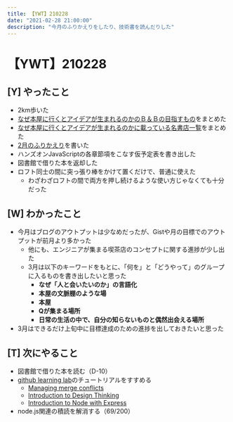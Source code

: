 ```yaml
---
title: 【YWT】210228
date: "2021-02-28 21:00:00"
description: "今月のふりかえりをしたり、技術書を読んだりした"
---
```


# 【YWT】210228

## [Y] やったこと

- 2km歩いた
- [なぜ本屋に行くとアイデアが生まれるのかのＢ＆Ｂの目指すもの](https://scrapbox.io/camomilecafe/%EF%BC%A2%EF%BC%86%EF%BC%A2%E3%81%AE%E7%9B%AE%E6%8C%87%E3%81%99%E3%82%82%E3%81%AE%E2%80%95%E5%AF%BE%E8%AB%87%E3%83%BB%E5%86%85%E6%B2%BC%E6%99%8B%E5%A4%AA%E9%83%8E%E6%B0%8F)をまとめた
- [なぜ本屋に行くとアイデアが生まれるのかに載っている名書店一覧](https://scrapbox.io/camomilecafe/%E5%90%8D%E6%9B%B8%E5%BA%97%E3%83%AA%E3%82%B9%E3%83%88)をまとめた
- [2月のふりかえり](https://ywt.expfrom.me/docs/2021/2/00.html)を書いた
- ハンズオンJavaScriptの各章節項をこなす仮予定表を書き出した
- 図書館で借りた本を返却した
- ロフト同士の間に突っ張り棒をかけて置くだけで、普通に使えた
  - わざわざロフトの間で両方を押し続けるような使い方じゃなくても十分だった

## [W] わかったこと

- 今月はブログのアウトプットは少なめだったが、Gistや月の目標でのアウトプットが前月より多かった
  - 他にも、エンジニアが集まる喫茶店のコンセプトに関する進捗が少し出た
  - 3月は以下のキーワードをもとに、「何を」と「どうやって」のグループに入るものを書き出したいと思った
      - **なぜ「人と会いたいのか」の言語化**
      - **本屋の文脈棚のような場**
      - **本屋**
      - **Qが集まる場所**
      - **日常の生活の中で、自分の知らないものと偶然出会える場所**
- 3月はできるだけ上旬中に目標達成のための進捗を出しておきたいと思った

## [T] 次にやること

- 図書館で借りた本を読む（D-10）
- [github learning lab](https://lab.github.com/githubtraining)のチュートリアルをすすめる
  - [Managing merge conflicts](https://lab.github.com/githubtraining/managing-merge-conflicts)
  - [Introduction to Design Thinking](https://lab.github.com/githubtraining/introduction-to-design-thinking)
  - [Introduction to Node with Express](https://lab.github.com/everydeveloper/introduction-to-node-with-express)
- node.js関連の積読を解消する（69/200）
